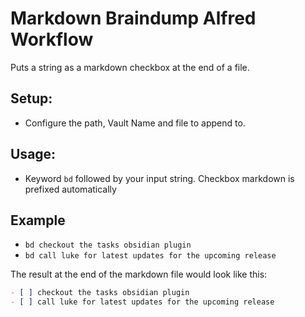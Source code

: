 # Markdown Braindump Alfred Workflow

Puts a string as a markdown checkbox at the end of a file. 

## Setup:
- Configure the path, Vault Name and file to append to.
## Usage:
- Keyword `bd` followed by your input string. Checkbox markdown is prefixed automatically

## Example
- `bd checkout the tasks obsidian plugin`
- `bd call luke for latest updates for the upcoming release`

The result at the end of the markdown file would look like this:
``` markdown
- [ ] checkout the tasks obsidian plugin
- [ ] call luke for latest updates for the upcoming release
```
